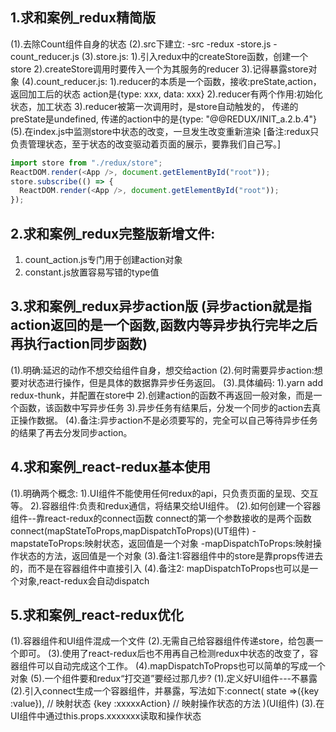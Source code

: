 ## 1.求和案例_redux精简版
(1).去除Count组件自身的状态
(2).src下建立:
    -src
        -redux
            -store.js
            -count_reducer.js
(3).store.js:
    1).引入redux中的createStore函数，创建一个store
    2).createStore调用时要传入一个为其服务的reducer
    3).记得暴露store对象
(4).count_reducer.js:
    1).reducer的本质是一个函数，接收:preState,action，返回加工后的状态 action是{type: xxx, data: xxx}
    2).reducer有两个作用:初始化状态，加工状态
    3).reducer被第一次调用时，是store自动触发的，
        传递的preState是undefined, 
        传递的action中的是{type: "@@REDUX/INIT_a.2.b.4"}
(5).在index.js中监测store中状态的改变，一旦发生改变重新渲染<App/>
[备注:redux只负责管理状态，至于状态的改变驱动着页面的展示，要靠我们自己写。]
```javascript
import store from "./redux/store";
ReactDOM.render(<App />, document.getElementById("root"));
store.subscribe(() => {
  ReactDOM.render(<App />, document.getElementById("root"));
});
```

## 2.求和案例_redux完整版新增文件:
1. count_action.js专门用于创建action对象
2. constant.js放置容易写错的type值


## 3.求和案例_redux异步action版 (异步action就是指action返回的是一个函数,函数内等异步执行完毕之后再执行action同步函数)
(1).明确:延迟的动作不想交给组件自身，想交给action
(2).何时需要异步action:想要对状态进行操作，但是具体的数据靠异步任务返回。
(3).具体编码:
    1).yarn add redux-thunk，并配置在store中
    2).创建action的函数不再返回一般对象，而是一个函数，该函数中写异步任务
    3).异步任务有结果后，分发一个同步的action去真正操作数据。
(4).备注:异步action不是必须要写的，完全可以自己等待异步任务的结果了再去分发同步action。


## 4.求和案例_react-redux基本使用
(1).明确两个概念:
    1).UI组件不能使用任何redux的api，只负责页面的呈现、交互等。
    2).容器组件:负责和redux通信，将结果交给UI组件。
(2).如何创建一个容器组件--靠react-redux的connect函数
connect的第一个参数接收的是两个函数
connect(mapStateToProps,mapDispatchToProps)(UT组件)
    -mapstateToProps:映射状态，返回值是一个对象
    -mapDispatchToProps:映射操作状态的方法，返回值是一个对象
(3).备注1:容器组件中的store是靠props传进去的，而不是在容器组件中直接引入
(4).备注2: mapDispatchToProps也可以是一个对象,react-redux会自动dispatch


## 5.求和案例_react-redux优化
(1).容器组件和UI组件混成一个文件
(2).无需自己给容器组件传递store，给<App/>包裹一个<Provider store={store}>即可。
(3).使用了react-redux后也不用再自己检测redux中状态的改变了，容器组件可以自动完成这个工作。
(4).mapDispatchToProps也可以简单的写成一个对象
(5).一个组件要和redux“打交道”要经过那几步?
    (1).定义好UI组件---不暴露
    (2).引入connect生成一个容器组件，并暴露，写法如下:connect(
        state =>({key :value}), // 映射状态
        {key :xxxxxAction} // 映射操作状态的方法
    )(UI组件)
    (3).在UI组件中通过this.props.xxxxxxx读取和操作状态


